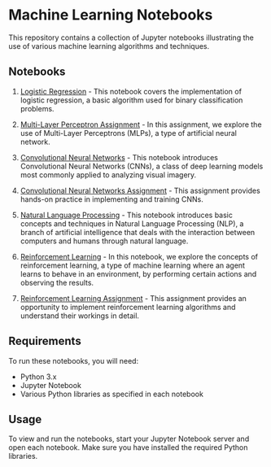 # Machine Learning Notebooks

This repository contains a collection of Jupyter notebooks illustrating the use of various machine learning algorithms and techniques.

## Notebooks

1. [Logistic Regression](2A_Logistic_Regression.ipynb) - This notebook covers the implementation of logistic regression, a basic algorithm used for binary classification problems.

2. [Multi-Layer Perceptron Assignment](2B_MultiLayer_Perceptron_Assignment.ipynb) - In this assignment, we explore the use of Multi-Layer Perceptrons (MLPs), a type of artificial neural network.

3. [Convolutional Neural Networks](3A_Convolutional_Neural_Networks.ipynb) - This notebook introduces Convolutional Neural Networks (CNNs), a class of deep learning models most commonly applied to analyzing visual imagery.

4. [Convolutional Neural Networks Assignment](3B_Convolutional_Neural_Networks_Assignment.ipynb) - This assignment provides hands-on practice in implementing and training CNNs.

5. [Natural Language Processing](4A_Natural_Language_Processing.ipynb) - This notebook introduces basic concepts and techniques in Natural Language Processing (NLP), a branch of artificial intelligence that deals with the interaction between computers and humans through natural language.

6. [Reinforcement Learning](5A_Reinforcement_Learning.ipynb) - In this notebook, we explore the concepts of reinforcement learning, a type of machine learning where an agent learns to behave in an environment, by performing certain actions and observing the results.

7. [Reinforcement Learning Assignment](5B_Reinforcement_Learning_Assignment.ipynb) - This assignment provides an opportunity to implement reinforcement learning algorithms and understand their workings in detail.

## Requirements

To run these notebooks, you will need:

- Python 3.x
- Jupyter Notebook
- Various Python libraries as specified in each notebook

## Usage

To view and run the notebooks, start your Jupyter Notebook server and open each notebook. Make sure you have installed the required Python libraries.
